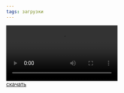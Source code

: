 ```yaml
---
tags: загрузки
---
```




<video controls="controls" autoplay="autoplay" src="https://user-images.githubusercontent.com/17731587/113583782-c0140200-9632-11eb-9c59-1596155e5ac1.mp4">video</video>  
<a href="https://user-images.githubusercontent.com/17731587/113583782-c0140200-9632-11eb-9c59-1596155e5ac1.mp4">скачать</a>
